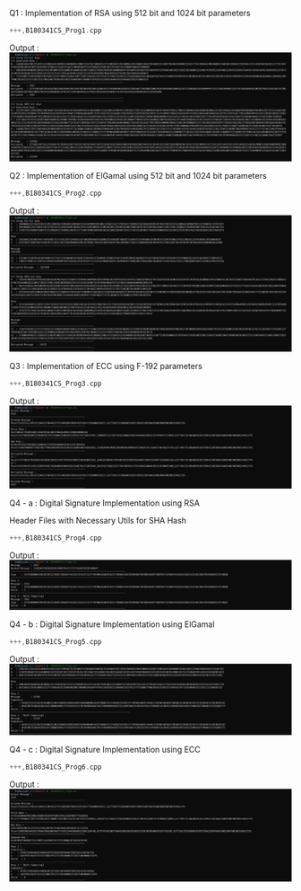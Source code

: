 Q1 : Implementation of RSA using 512 bit and 1024 bit parameters

```c++
+++,B180341CS_Prog1.cpp
```
Output : 
![RSA](Screenshots/RSA.jpg "RSA")

Q2 : Implementation of ElGamal using 512 bit and 1024 bit parameters

```c++
+++,B180341CS_Prog2.cpp
```
Output : 
![ElGamal](Screenshots/ElGamal.jpg "ElGamal")

Q3 : Implementation of ECC using F-192 parameters

```c++
+++,B180341CS_Prog3.cpp
```
Output : 
![ECC](Screenshots/ECC.jpg "ECC")

Q4 - a : Digital Signature Implementation using RSA

Header Files with Necessary Utils for SHA Hash

```c++
+++,B180341CS_Prog4.cpp
```
Output : 
![DS_RSA](Screenshots/DS_RSA.jpg "DS_RSA")

Q4 - b : Digital Signature Implementation using ElGamal

```c++
+++,B180341CS_Prog5.cpp
```
Output : 
![DS_ElGamal](Screenshots/DS_ElGamal.jpg "DS_ElGamal")

Q4 - c : Digital Signature Implementation using ECC 

```c++
+++,B180341CS_Prog6.cpp
```
Output : 
![DS_ECC](Screenshots/DS_ECC.jpg "DS_ECC")